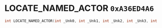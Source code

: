 # LOCATE_NAMED_ACTOR `0xA36ED4A6`

```cpp
int LOCATE_NAMED_ACTOR(int _Unk0, int _Unk1, int _Unk2, int _Unk3, int _Unk4, int _Unk5);
```